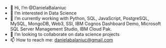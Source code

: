 - 👋 Hi, I’m @DanielaBalaniuc
- 👀 I’m interested in Data Science
- 🌱 I’m currently working with Python, SQL, JavaScript, PostgreSQL, MySQL, MongoDB, Web3, SSI, IBM Cognos Dashboard Demo, Microsoft SQL Server Management Studio, IBM Cloud Pak.
- 💞️ I’m looking to collaborate on data science projects
- 📫 How to reach me: danielabalaniuc@gmail.com

<!---
DanielaBalaniuc/DanielaBalaniuc is a ✨ special ✨ repository because its `README.md` (this file) appears on your GitHub profile.
You can click the Preview link to take a look at your changes.
--->
